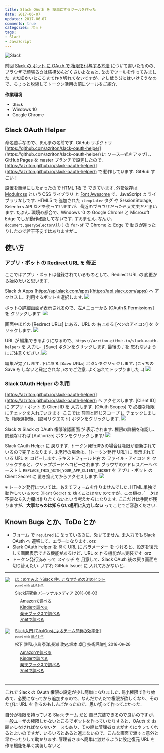 ```yaml
---
title: Slack OAuth を 簡単にするツールを作った
date: 2017-06-07
updated: 2017-06-07
comments: true
categories: ボット
tags:
- Slack
- JavaScript
---
```


![](/assets/slack/slack.png "Slack")

前回 [Slack の ボット に OAuth で 権限を付与する方法](/2017/06/01/SlackのボットにOAuthで権限を追加する/) について書いたものの、ブラウザで頑張るのは結構めんどくさいよなぁと. なのでツールを作ってみました. まだ細かいところまで作り切れてないですが、少し使う分にはいけそうなので、ちょっと脱線してトークン活用の前にツールをご紹介.


**作業環境**
- Slack
- Windows 10
- Google Chrome


## Slack OAuth Helper
命名苦手なので、まんまの名前です.
GitHub リポジトリ [https://github.com/azriton/slack-oauth-helper](https://github.com/azriton/slack-oauth-helper) に ソース一式をアップし、GitHub Pages を master ブランチで設定したので、[https://azriton.github.io/slack-oauth-helper/](https://azriton.github.io/slack-oauth-helper/) で 動作しています. GitHub すごい！

設置を簡単にしたかったので HTML 1枚 で できています. 外部依存は [Modulr.css](https://decorator.io/modulr/) という CSS ライブラリ と [Font Awesome](http://fontawesome.io/) で、JavaScript は ライブラリなしです.
HTML5 で 追加された `<template>` タグ や SessionStorage, Selectors API などを使っていますが、最近のブラウザだったら大丈夫だと思います. たぶん. 環境の都合で、Windows 10 の Google Chrome と Microsoft Edge でしか動作確認してないです. すみません.
なんか、`document.querySelectorAll()` の `for-of` で Chrome と Edge で 動きが違ったりしたので若干不安ではありますが...


## 使い方
### アプリ・ボット の Redirect URL を 修正
ここではアプリ・ボットは登録されているものとして、Redirect URL の 変更から始めたいと思います.

Slack の Apps [https://api.slack.com/apps](https://api.slack.com/apps) へ アクセスし、利用するボットを選択します.
![](/assets/slack/oauth-helper/01.png)

ボットの詳細画面が表示されるので、左メニューから [OAuth & Permissions] を クリックします.
![](/assets/slack/oauth-helper/02.png)

画面中ほどの [Redirect URLs] にある、URL の 右にある [ペンのアイコン] を クリックします.
![](/assets/slack/oauth-helper/03.png)

URL が 編集できるようになるので、`https://azriton.github.io/slack-oauth-helper/` を 入力し、[Save] ボタンをクリックします. 最後の `/` を 忘れないようにご注意ください.
![](/assets/slack/oauth-helper/04.png)

編集が完了します. 下にある [Save URLs] ボタンをクリックします. (こっちの Save も しないと確定されないのでご注意. よく忘れてトラブりました...)
![](/assets/slack/oauth-helper/05.png)


### Slack OAuth Helper の 利用
[https://azriton.github.io/slack-oauth-helper/](https://azriton.github.io/slack-oauth-helper/) へ アクセスします.
[Client ID] に アプリ・ボット の Client ID を 入力します.
[OAuth Scopes] で 必要な権限にチェックを入れていきます. ここでは [前回と同じスコープ](/2017/06/01/SlackのボットにOAuthで権限を追加する/#OAuth-で-権限を追加) に チェックしました.
権限選択後、[認可リクエスト] ボタンをクリックします.
![](/assets/slack/oauth-helper/06.png)

Slack の Slack の OAuth 権限確認画面 が 表示されます. 権限の詳細を確認し、問題なければ [Authorize] ボタンをクリックします/
![](/assets/slack/oauth-helper/07.png)

Slack OAuth Helper に 戻ります. トークン発行済みの場合は権限が更新されているので完了となります.
未発行の場合は、[トークン発行 URL] に 表示されている URL を コピーします. テキストフィールド右 の ファイル・アイコン を クリックすると、クリップボードへコピーされます. ブラウザのアドレスバーへペーストし `REPLACE_THIS_WITH_YOUR_APP_CLIENT_SECRET` を アプリ・ボット の Client Secret に 置き換えてからアクセスします.
![](/assets/slack/oauth-helper/08.png)

※ トークン発行については、あえてフォームを作りませんでした. HTML 単独で動作しているので Client Secret を 抜くことはないのですが、この類のデータは不要なら入力欄は作りたくないという考えからになります. ここだけは手間が残りますが、**大事なものは知らない場所に入力しない** ってことでご容赦ください.


## Known Bugs とか、ToDo とか
- フォーム で `required` に なっているのに、効いてません. 未入力でも Slack OAuth へ 遷移して、エラーになります. orz
- Slack OAuth Helper を 開く URL に パラメーター を つけると、設定を復元して画面表示できる機能があるけど、URL を 作る機能が未実装です. orz
- トークン発行済み って スイッチ を 用意して、Slack OAuth 後の戻り画面を切り替えたい.
いずれ GitHub Issues に 入れておかないと...



- - - -
<div class="booklink-box" style="text-align:left;padding-bottom:20px;font-size:small;/zoom: 1;overflow: hidden;"><div class="booklink-image" style="float:left;margin:0 15px 10px 0;"><a href="//af.moshimo.com/af/c/click?a_id=860699&p_id=170&pc_id=185&pl_id=4062&s_v=b5Rz2P0601xu&url=http%3A%2F%2Fwww.amazon.co.jp%2Fexec%2Fobidos%2FASIN%2F4893623265" target="_blank" ><img src="https://images-fe.ssl-images-amazon.com/images/I/51SYfM4adrL._SL160_.jpg" style="border: none;" /></a><img src="//i.moshimo.com/af/i/impression?a_id=860699&p_id=170&pc_id=185&pl_id=4062" width="1" height="1" style="border:none;"></div><div class="booklink-info" style="line-height:120%;/zoom: 1;overflow: hidden;"><div class="booklink-name" style="margin-bottom:10px;line-height:120%"><a href="//af.moshimo.com/af/c/click?a_id=860699&p_id=170&pc_id=185&pl_id=4062&s_v=b5Rz2P0601xu&url=http%3A%2F%2Fwww.amazon.co.jp%2Fexec%2Fobidos%2FASIN%2F4893623265" target="_blank" >はじめてみようSlack 使いこなすための31のヒント</a><img src="//i.moshimo.com/af/i/impression?a_id=860699&p_id=170&pc_id=185&pl_id=4062" width="1" height="1" style="border:none;"><div class="booklink-powered-date" style="font-size:8pt;margin-top:5px;font-family:verdana;line-height:120%">posted with <a href="https://yomereba.com" rel="nofollow" target="_blank">ヨメレバ</a></div></div><div class="booklink-detail" style="margin-bottom:5px;">Slack研究会 パーソナルメディア 2016-08-03    </div><div class="booklink-link2" style="margin-top:10px;"><div class="shoplinkamazon" style="margin-right:5px;background: url('//img.yomereba.com/yl.gif') 0 0 no-repeat;padding: 2px 0 2px 18px;white-space: nowrap;"><a href="//af.moshimo.com/af/c/click?a_id=860699&p_id=170&pc_id=185&pl_id=4062&s_v=b5Rz2P0601xu&url=http%3A%2F%2Fwww.amazon.co.jp%2Fexec%2Fobidos%2FASIN%2F4893623265" target="_blank" >Amazonで調べる</a><img src="//i.moshimo.com/af/i/impression?a_id=860699&p_id=170&pc_id=185&pl_id=4062" width="1" height="1" style="border:none;"></div><div class="shoplinkkindle" style="margin-right:5px;background: url('//img.yomereba.com/yl.gif') 0 0 no-repeat;padding: 2px 0 2px 18px;white-space: nowrap;"><a href="//af.moshimo.com/af/c/click?a_id=860699&p_id=170&pc_id=185&pl_id=4062&s_v=b5Rz2P0601xu&url=http%3A%2F%2Fwww.amazon.co.jp%2Fexec%2Fobidos%2FASIN%2FB01L7HCBT2%2F" target="_blank" >Kindleで調べる</a><img src="//i.moshimo.com/af/i/impression?a_id=860699&p_id=170&pc_id=185&pl_id=4062" width="1" height="1" style="border:none;"></div><div class="shoplinkrakuten" style="margin-right:5px;background: url('//img.yomereba.com/yl.gif') 0 -50px no-repeat;padding: 2px 0 2px 18px;white-space: nowrap;"><a href="//af.moshimo.com/af/c/click?a_id=862013&p_id=56&pc_id=56&pl_id=637&s_v=b5Rz2P0601xu&url=http%3A%2F%2Fbooks.rakuten.co.jp%2Frb%2F14364488%2F" target="_blank" >楽天ブックスで調べる</a><img src="//i.moshimo.com/af/i/impression?a_id=862013&p_id=56&pc_id=56&pl_id=637" width="1" height="1" style="border:none;"></div>            <div class="shoplinkseven" style="margin-right:5px;background: url('//img.yomereba.com/yl.gif') 0 -100px no-repeat;padding: 2px 0 2px 18px;white-space: nowrap;"><a href="//af.moshimo.com/af/c/click?a_id=860693&p_id=932&pc_id=1188&pl_id=12456&s_v=b5Rz2P0601xu&url=http%3A%2F%2F7net.omni7.jp%2Fsearch%2F%3FsearchKeywordFlg%3D1%26keyword%3D4-89-362326-3%2520%257C%25204-893-62326-3%2520%257C%25204-8936-2326-3%2520%257C%25204-89362-326-3%2520%257C%25204-893623-26-3%2520%257C%25204-8936232-6-3" target="_blank" >7netで調べる<img src="//i.moshimo.com/af/i/impression?a_id=860693&p_id=932&pc_id=1188&pl_id=12456" width="1" height="1" style="border:none;"></a></div>                          </div></div><div class="booklink-footer" style="clear: left"></div></div>

<div class="booklink-box" style="text-align:left;padding-bottom:20px;font-size:small;/zoom: 1;overflow: hidden;"><div class="booklink-image" style="float:left;margin:0 15px 10px 0;"><a href="//af.moshimo.com/af/c/click?a_id=860699&p_id=170&pc_id=185&pl_id=4062&s_v=b5Rz2P0601xu&url=http%3A%2F%2Fwww.amazon.co.jp%2Fexec%2Fobidos%2FASIN%2F4774182389" target="_blank" ><img src="https://images-fe.ssl-images-amazon.com/images/I/51g9K9r7quL._SL160_.jpg" style="border: none;" /></a><img src="//i.moshimo.com/af/i/impression?a_id=860699&p_id=170&pc_id=185&pl_id=4062" width="1" height="1" style="border:none;"></div><div class="booklink-info" style="line-height:120%;/zoom: 1;overflow: hidden;"><div class="booklink-name" style="margin-bottom:10px;line-height:120%"><a href="//af.moshimo.com/af/c/click?a_id=860699&p_id=170&pc_id=185&pl_id=4062&s_v=b5Rz2P0601xu&url=http%3A%2F%2Fwww.amazon.co.jp%2Fexec%2Fobidos%2FASIN%2F4774182389" target="_blank" >Slack入門 [ChatOpsによるチーム開発の効率化]</a><img src="//i.moshimo.com/af/i/impression?a_id=860699&p_id=170&pc_id=185&pl_id=4062" width="1" height="1" style="border:none;"><div class="booklink-powered-date" style="font-size:8pt;margin-top:5px;font-family:verdana;line-height:120%">posted with <a href="https://yomereba.com" rel="nofollow" target="_blank">ヨメレバ</a></div></div><div class="booklink-detail" style="margin-bottom:5px;">松下 雅和,小島 泰洋,長瀬 敦史,坂本 卓巳 技術評論社 2016-06-28    </div><div class="booklink-link2" style="margin-top:10px;"><div class="shoplinkamazon" style="margin-right:5px;background: url('//img.yomereba.com/yl.gif') 0 0 no-repeat;padding: 2px 0 2px 18px;white-space: nowrap;"><a href="//af.moshimo.com/af/c/click?a_id=860699&p_id=170&pc_id=185&pl_id=4062&s_v=b5Rz2P0601xu&url=http%3A%2F%2Fwww.amazon.co.jp%2Fexec%2Fobidos%2FASIN%2F4774182389" target="_blank" >Amazonで調べる</a><img src="//i.moshimo.com/af/i/impression?a_id=860699&p_id=170&pc_id=185&pl_id=4062" width="1" height="1" style="border:none;"></div><div class="shoplinkkindle" style="margin-right:5px;background: url('//img.yomereba.com/yl.gif') 0 0 no-repeat;padding: 2px 0 2px 18px;white-space: nowrap;"><a href="//af.moshimo.com/af/c/click?a_id=860699&p_id=170&pc_id=185&pl_id=4062&s_v=b5Rz2P0601xu&url=http%3A%2F%2Fwww.amazon.co.jp%2Fexec%2Fobidos%2FASIN%2FB01HI2TD28%2F" target="_blank" >Kindleで調べる</a><img src="//i.moshimo.com/af/i/impression?a_id=860699&p_id=170&pc_id=185&pl_id=4062" width="1" height="1" style="border:none;"></div><div class="shoplinkrakuten" style="margin-right:5px;background: url('//img.yomereba.com/yl.gif') 0 -50px no-repeat;padding: 2px 0 2px 18px;white-space: nowrap;"><a href="//af.moshimo.com/af/c/click?a_id=862013&p_id=56&pc_id=56&pl_id=637&s_v=b5Rz2P0601xu&url=http%3A%2F%2Fbooks.rakuten.co.jp%2Frb%2F14263497%2F" target="_blank" >楽天ブックスで調べる</a><img src="//i.moshimo.com/af/i/impression?a_id=862013&p_id=56&pc_id=56&pl_id=637" width="1" height="1" style="border:none;"></div>           <div class="shoplinkseven" style="margin-right:5px;background: url('//img.yomereba.com/yl.gif') 0 -100px no-repeat;padding: 2px 0 2px 18px;white-space: nowrap;"><a href="//af.moshimo.com/af/c/click?a_id=860693&p_id=932&pc_id=1188&pl_id=12456&s_v=b5Rz2P0601xu&url=http%3A%2F%2F7net.omni7.jp%2Fsearch%2F%3FsearchKeywordFlg%3D1%26keyword%3D4-77-418238-4%2520%257C%25204-774-18238-4%2520%257C%25204-7741-8238-4%2520%257C%25204-77418-238-4%2520%257C%25204-774182-38-4%2520%257C%25204-7741823-8-4" target="_blank" >7netで調べる<img src="//i.moshimo.com/af/i/impression?a_id=860693&p_id=932&pc_id=1188&pl_id=12456" width="1" height="1" style="border:none;"></a></div>                          </div></div><div class="booklink-footer" style="clear: left"></div></div>



- - - -
これで Slack の OAuth 権限の設定が少し簡単になりました. 最小権限で作り始めて、必要になってから追加するので、なんだかんだで権限が欲しくなり、そのたびに URL を 作るのもしんどかったので、思い切って作ってよかった.

自分が権限を持っている Slack チーム だと 自己完結できるので良いのですが、一般ユーザの権限しかないところでボットを作っていたりすると、OAuth を お願いしなければならないケースもあり、その際に管理者さまがすぐにやってくれるとよいのですが、いろいろとあると進まないので、こんな画面で渡すと意外と早かったりして助かります. 管理者さまへ簡単に渡せるように設定復元 URL を 作る機能を早く実装しないと.
